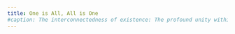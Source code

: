 ```yaml
---
title: One is All, All is One 
#caption: The interconnectedness of existence: The profound unity within the universe.
---
```

